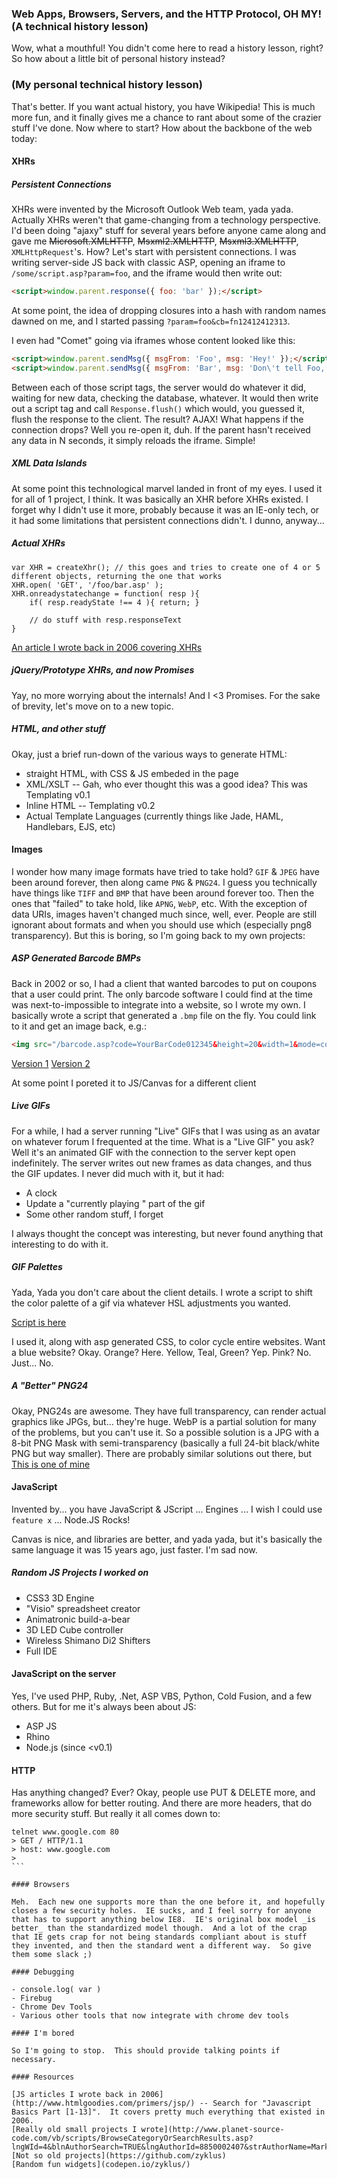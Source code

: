 ### Web Apps, Browsers, Servers, and the HTTP Protocol, OH MY! (A technical history lesson)

Wow, what a mouthful!  You didn't come here to read a history lesson, right?  So how about a little bit of personal history instead?

### (My personal technical history lesson)

That's better.  If you want actual history, you have Wikipedia!  This is much more fun, and it finally gives me a chance to rant about some of the crazier stuff I've done.  Now where to start?  How about the backbone of the web today:

#### XHRs

##### Persistent Connections

XHRs were invented by the Microsoft Outlook Web team, yada yada.  Actually XHRs weren't that game-changing from a technology perspective.  I'd been doing "ajaxy" stuff for several years before anyone came along and gave me ~~Microsoft.XMLHTTP~~, ~~Msxml2.XMLHTTP~~, ~~Msxml3.XMLHTTP~~, `XMLHttpRequest`'s.  How?  Let's start with persistent connections.  I was writing server-side JS back with classic ASP, opening an iframe to `/some/script.asp?param=foo`, and the iframe would then write out:

```html
<script>window.parent.response({ foo: 'bar' });</script>
```

At some point, the idea of dropping closures into a hash with random names dawned on me, and I started passing `?param=foo&cb=fn12412412313`.

I even had "Comet" going via iframes whose content looked like this:

```html
<script>window.parent.sendMsg({ msgFrom: 'Foo', msg: 'Hey!' });</script>
<script>window.parent.sendMsg({ msgFrom: 'Bar', msg: 'Don\'t tell Foo, but I think he is crazy!', private: true });</script>
```

Between each of those script tags, the server would do whatever it did, waiting for new data, checking the database, whatever.  It would then write out a script tag and call `Response.flush()` which would, you guessed it, flush the response to the client.  The result?  AJAX!  What happens if the connection drops?  Well you re-open it, duh.  If the parent hasn't received any data in N seconds, it simply reloads the iframe.  Simple!

##### XML Data Islands

At some point this technological marvel landed in front of my eyes.  I used it for all of 1 project, I think.  It was basically an XHR before XHRs existed.  I forget why I didn't use it more, probably because it was an IE-only tech, or it had some limitations that persistent connections didn't.  I dunno, anyway...

##### Actual XHRs

```
var XHR = createXhr(); // this goes and tries to create one of 4 or 5 different objects, returning the one that works
XHR.open( 'GET', '/foo/bar.asp' );
XHR.onreadystatechange = function( resp ){
	if( resp.readyState !== 4 ){ return; }

	// do stuff with resp.responseText
}
```

[An article I wrote back in 2006 covering XHRs](http://www.htmlgoodies.com/primers/jsp/article.php/3608046/Javascript-Basics-Part-10.htm)

##### jQuery/Prototype XHRs, and now Promises

Yay, no more worrying about the internals!  And I <3 Promises.  For the sake of brevity, let's move on to a new topic.

##### HTML, and other stuff

Okay, just a brief run-down of the various ways to generate HTML:

- straight HTML, with CSS & JS embeded in the page
- XML/XSLT -- Gah, who ever thought this was a good idea?  This was Templating v0.1
- <Pick Your Language> Inline HTML -- Templating v0.2
- Actual Template Languages (currently things like Jade, HAML, Handlebars, EJS, etc)

#### Images

I wonder how many image formats have tried to take hold?  `GIF` & `JPEG` have been around forever, then along came `PNG` & `PNG24`.  I guess you technically have things like `TIFF` and `BMP` that have been around forever too.  Then the ones that "failed" to take hold, like `APNG`, `WebP`, etc.  With the exception of data URIs, images haven't changed much since, well, ever.  People are still ignorant about formats and when you should use which (especially png8 transparency).  But this is boring, so I'm going back to my own projects:

##### ASP Generated Barcode BMPs

Back in 2002 or so, I had a client that wanted barcodes to put on coupons that a user could print.  The only barcode software I could find at the time was next-to-impossible to integrate into a website, so I wrote my own.  I basically wrote a script that generated a `.bmp` file on the fly.  You could link to it and get an image back, e.g.:

```html
<img src="/barcode.asp?code=YourBarCode012345&height=20&width=1&mode=code39">
```

[Version 1](http://www.planet-source-code.com/vb/scripts/ShowCode.asp?txtCodeId=8383&lngWId=4)
[Version 2](http://www.planetsourcecode.com/vb/scripts/ShowCode.asp?txtCodeId=8817&lngWId=4)

At some point I poreted it to JS/Canvas for a different client

##### Live GIFs

For a while, I had a server running "Live" GIFs that I was using as an avatar on whatever forum I frequented at the time.  What is a "Live GIF" you ask?  Well it's an animated GIF with the connection to the server kept open indefinitely.  The server writes out new frames as data changes, and thus the GIF updates.  I never did much with it, but it had:

- A clock
- Update a "currently playing <song x>" part of the gif
- Some other random stuff, I forget

I always thought the concept was interesting, but never found anything that interesting to do with it.

##### GIF Palettes

Yada, Yada you don't care about the client details.  I wrote a script to shift the color palette of a gif via whatever HSL adjustments you wanted.

[Script is here](http://www.planet-source-code.com/vb/scripts/ShowCode.asp?txtCodeId=8626&lngWId=4)

I used it, along with asp generated CSS, to color cycle entire websites.  Want a blue website?  Okay.  Orange?  Here.  Yellow, Teal, Green?  Yep.  Pink?  No.  Just... No.

##### A "Better" PNG24

Okay, PNG24s are awesome.  They have full transparency, can render actual graphics like JPGs, but... they're huge.  WebP is a partial solution for many of the problems, but you can't use it.  So a possible solution is a JPG with a 8-bit PNG Mask with semi-transparency (basically a full 24-bit black/white PNG but way smaller).  There are probably similar solutions out there, but [This is one of mine](https://github.com/zyklus/JpgCanvasMask)

#### JavaScript

Invented by... you have JavaScript & JScript ... Engines ... I wish I could use `feature x` ... Node.JS Rocks!

Canvas is nice, and libraries are better, and yada yada, but it's basically the same language it was 15 years ago, just faster.  I'm sad now.

##### Random JS Projects I worked on

- CSS3 3D Engine
- "Visio" spreadsheet creator
- Animatronic build-a-bear
- 3D LED Cube controller
- Wireless Shimano Di2 Shifters
- Full IDE

#### JavaScript on the server

Yes, I've used PHP, Ruby, .Net, ASP VBS, Python, Cold Fusion, and a few others.  But for me it's always been about JS:

- ASP JS
- Rhino
- Node.js (since <v0.1)

#### HTTP

Has anything changed?  Ever?  Okay, people use PUT & DELETE more, and frameworks allow for better routing.  And there are more headers, that do more security stuff.  But really it all comes down to:

````
telnet www.google.com 80
> GET / HTTP/1.1
> host: www.google.com
>
```

#### Browsers

Meh.  Each new one supports more than the one before it, and hopefully closes a few security holes.  IE sucks, and I feel sorry for anyone that has to support anything below IE8.  IE's original box model _is better_ than the standardized model though.  And a lot of the crap that IE gets crap for not being standards compliant about is stuff they invented, and then the standard went a different way.  So give them some slack ;)

#### Debugging

- console.log( var )
- Firebug
- Chrome Dev Tools
- Various other tools that now integrate with chrome dev tools

#### I'm bored

So I'm going to stop.  This should provide talking points if necessary.

#### Resources

[JS articles I wrote back in 2006](http://www.htmlgoodies.com/primers/jsp/) -- Search for "Javascript Basics Part [1-13]".  It covers pretty much everything that existed in 2006.
[Really old small projects I wrote](http://www.planet-source-code.com/vb/scripts/BrowseCategoryOrSearchResults.asp?lngWId=4&blnAuthorSearch=TRUE&lngAuthorId=8850002407&strAuthorName=Mark%20Kahn&txtMaxNumberOfEntriesPerPage=25)
[Not so old projects](https://github.com/zyklus)
[Random fun widgets](codepen.io/zyklus/)